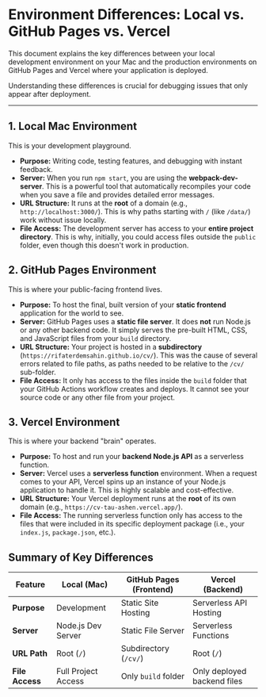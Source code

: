 # Environment Differences: Local vs. GitHub Pages vs. Vercel

This document explains the key differences between your local development environment on your Mac and the production environments on GitHub Pages and Vercel where your application is deployed.

Understanding these differences is crucial for debugging issues that only appear after deployment.

---

## 1. Local Mac Environment

This is your development playground.

*   **Purpose:** Writing code, testing features, and debugging with instant feedback.
*   **Server:** When you run `npm start`, you are using the **webpack-dev-server**. This is a powerful tool that automatically recompiles your code when you save a file and provides detailed error messages.
*   **URL Structure:** It runs at the **root** of a domain (e.g., `http://localhost:3000/`). This is why paths starting with `/` (like `/data/`) work without issue locally.
*   **File Access:** The development server has access to your **entire project directory**. This is why, initially, you could access files outside the `public` folder, even though this doesn't work in production.

## 2. GitHub Pages Environment

This is where your public-facing frontend lives.

*   **Purpose:** To host the final, built version of your **static frontend** application for the world to see.
*   **Server:** GitHub Pages uses a **static file server**. It does **not** run Node.js or any other backend code. It simply serves the pre-built HTML, CSS, and JavaScript files from your `build` directory.
*   **URL Structure:** Your project is hosted in a **subdirectory** (`https://rifaterdemsahin.github.io/cv/`). This was the cause of several errors related to file paths, as paths needed to be relative to the `/cv/` sub-folder.
*   **File Access:** It only has access to the files inside the `build` folder that your GitHub Actions workflow creates and deploys. It cannot see your source code or any other file from your project.

## 3. Vercel Environment

This is where your backend "brain" operates.

*   **Purpose:** To host and run your **backend Node.js API** as a serverless function.
*   **Server:** Vercel uses a **serverless function** environment. When a request comes to your API, Vercel spins up an instance of your Node.js application to handle it. This is highly scalable and cost-effective.
*   **URL Structure:** Your Vercel deployment runs at the **root** of its own domain (e.g., `https://cv-tau-ashen.vercel.app/`).
*   **File Access:** The running serverless function only has access to the files that were included in its specific deployment package (i.e., your `index.js`, `package.json`, etc.).

## Summary of Key Differences

| Feature          | Local (Mac)              | GitHub Pages (Frontend)  | Vercel (Backend)          |
| ---------------- | ------------------------ | ------------------------ | ------------------------- |
| **Purpose**      | Development              | Static Site Hosting      | Serverless API Hosting    |
| **Server**       | Node.js Dev Server       | Static File Server       | Serverless Functions      |
| **URL Path**     | Root (`/`)               | Subdirectory (`/cv/`)    | Root (`/`)                |
| **File Access**  | Full Project Access      | Only `build` folder      | Only deployed backend files |
